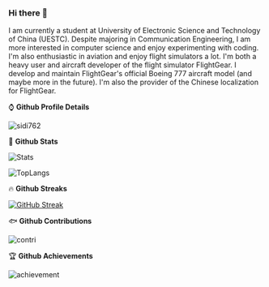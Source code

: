 ### Hi there 👋

<!--
**sidi762/sidi762** is a ✨ _special_ ✨ repository because its `README.md` (this file) appears on your GitHub profile.

Here are some ideas to get you started:

- 🔭 I’m currently working on ...
- 🌱 I’m currently learning ...
- 👯 I’m looking to collaborate on ...
- 🤔 I’m looking for help with ...
- 💬 Ask me about ...
- 📫 How to reach me: ...
- 😄 Pronouns: ...
- ⚡ Fun fact: ...
-->

I am currently a student at University of Electronic Science and Technology of China (UESTC). Despite majoring in Communication Engineering, I am more interested in computer science and enjoy experimenting with coding. I'm also enthusiastic in aviation and enjoy flight simulators a lot. I'm both a heavy user and aircraft developer of the flight simulator FlightGear. I develop and maintain FlightGear's official Boeing 777 aircraft model (and maybe more in the future). I'm also the provider of the Chinese localization for FlightGear.  

⌚ __Github Profile Details__

![sidi762](https://github-profile-summary-cards.vercel.app/api/cards/profile-details?username=sidi762&theme=nord_bright)

👻 __Github Stats__

![Stats](https://github-readme-stats.vercel.app/api?username=sidi762&show_icons=true&count_private=true&theme=swift)

![TopLangs](https://github-readme-stats.vercel.app/api/top-langs?username=sidi762&layout=compact&show_icons=true&theme=swift)

🔥 __Github Streaks__

[![GitHub Streak](https://github-readme-streak-stats.herokuapp.com?user=sidi762&theme=solarized-light&hide_border=true&date_format=M%20j%5B%2C%20Y%5D)](https://git.io/streak-stats)

🐟 __Github Contributions__

![contri](https://activity-graph.herokuapp.com/graph?username=sidi762&bg_color=f5f5f5&color=e05397&line=e05397&point=FFFFFF&hide_border=true)

🏆 __Github Achievements__

![achievement](https://github-profile-trophy.vercel.app/?username=sidi762&margin-w=5&theme=solarized-light)
